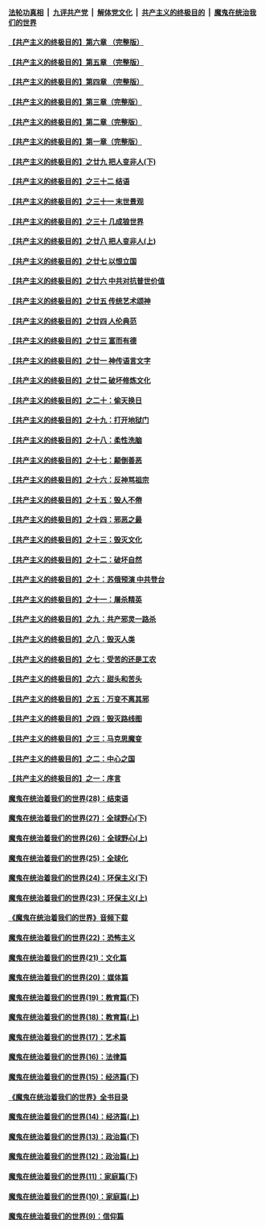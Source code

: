 

####  [法轮功真相](../../../../basic/blob/master/README.md?t=05132202) &nbsp;|&nbsp; [九评共产党](../../../../9ping.md/blob/master/README.md?t=05132202) &nbsp;|&nbsp; [解体党文化](../../../../jtdwh.md/blob/master/README.md?t=05132202)  &nbsp;|&nbsp; [共产主义的终极目的](../../../../gczydzjmd.md/blob/master/README.md?t=05132202) &nbsp;|&nbsp; [魔鬼在统治我们的世界](../../../../mgztzwmdsj.md/blob/master/README.md?t=05132202) 

#### [【共产主义的终极目的】第六章 （完整版）](../pages/nsc422/n11428913.md?t=05132202) 

#### [【共产主义的终极目的】第五章 （完整版）](../pages/nsc422/n11428912.md?t=05132202) 

#### [【共产主义的终极目的】第四章 （完整版）](../pages/nsc422/n11428907.md?t=05132202) 

#### [【共产主义的终极目的】第三章（完整版）](../pages/nsc422/n11428848.md?t=05132202) 

#### [【共产主义的终极目的】第二章（完整版）](../pages/nsc422/n11428831.md?t=05132202) 

#### [【共产主义的终极目的】第一章（完整版）](../pages/nsc422/n11417651.md?t=05132202) 

#### [【共产主义的终极目的】之廿九 把人变非人(下)](../pages/nsc422/n11344140.md?t=05132202) 

#### [【共产主义的终极目的】之三十二 结语](../pages/nsc422/n11360535.md?t=05132202) 

#### [【共产主义的终极目的】之三十一 末世景观](../pages/nsc422/n11351129.md?t=05132202) 

#### [【共产主义的终极目的】之三十 几成狼世界](../pages/nsc422/n11348280.md?t=05132202) 

#### [【共产主义的终极目的】之廿八 把人变非人(上)](../pages/nsc422/n11340492.md?t=05132202) 

#### [【共产主义的终极目的】之廿七 以恨立国](../pages/nsc422/n11336944.md?t=05132202) 

#### [【共产主义的终极目的】之廿六 中共对抗普世价值](../pages/nsc422/n11324785.md?t=05132202) 

#### [【共产主义的终极目的】之廿五 传统艺术颂神](../pages/nsc422/n11296396.md?t=05132202) 

#### [【共产主义的终极目的】之廿四 人伦典范](../pages/nsc422/n11296397.md?t=05132202) 

#### [【共产主义的终极目的】之廿三 富而有德](../pages/nsc422/n11283598.md?t=05132202) 

#### [【共产主义的终极目的】之廿一 神传语言文字](../pages/nsc422/n11263265.md?t=05132202) 

#### [【共产主义的终极目的】之廿二 破坏修炼文化](../pages/nsc422/n11245728.md?t=05132202) 

#### [【共产主义的终极目的】之二十：偷天换日](../pages/nsc422/n11238846.md?t=05132202) 

#### [【共产主义的终极目的】之十九：打开地狱门](../pages/nsc422/n11206376.md?t=05132202) 

#### [【共产主义的终极目的】之十八：柔性洗脑](../pages/nsc422/n11199994.md?t=05132202) 

#### [【共产主义的终极目的】之十七：颠倒善恶](../pages/nsc422/n11179782.md?t=05132202) 

#### [【共产主义的终极目的】之十六：反神骂祖宗](../pages/nsc422/n11166798.md?t=05132202) 

#### [【共产主义的终极目的】之十五：毁人不倦](../pages/nsc422/n11166792.md?t=05132202) 

#### [【共产主义的终极目的】之十四：邪恶之最](../pages/nsc422/n11150249.md?t=05132202) 

#### [【共产主义的终极目的】之十三：毁灭文化](../pages/nsc422/n11135227.md?t=05132202) 

#### [【共产主义的终极目的】之十二：破坏自然](../pages/nsc422/n11135214.md?t=05132202) 

#### [【共产主义的终极目的】之十：苏俄预演 中共登台](../pages/nsc422/n11118424.md?t=05132202) 

#### [【共产主义的终极目的】之十一：屠杀精英](../pages/nsc422/n11118442.md?t=05132202) 

#### [【共产主义的终极目的】之九：共产邪灵一路杀](../pages/nsc422/n11114139.md?t=05132202) 

#### [【共产主义的终极目的】之八：毁灭人类](../pages/nsc422/n11108503.md?t=05132202) 

#### [【共产主义的终极目的】之七：受苦的还是工农](../pages/nsc422/n11101809.md?t=05132202) 

#### [【共产主义的终极目的】之六：甜头和苦头](../pages/nsc422/n11096971.md?t=05132202) 

#### [【共产主义的终极目的】之五：万变不离其邪](../pages/nsc422/n11091285.md?t=05132202) 

#### [【共产主义的终极目的】之四：毁灭路线图](../pages/nsc422/n11086284.md?t=05132202) 

#### [【共产主义的终极目的】之三：马克思魔变](../pages/nsc422/n11061941.md?t=05132202) 

#### [【共产主义的终极目的】之二：中心之国](../pages/nsc422/n11047728.md?t=05132202) 

#### [【共产主义的终极目的】之一：序言](../pages/nsc422/n11086077.md?t=05132202) 

#### [魔鬼在统治着我们的世界(28)：结束语](../pages/nsc422/n10936246.md?t=05132202) 

#### [魔鬼在统治着我们的世界(27)：全球野心(下)](../pages/nsc422/n10928319.md?t=05132202) 

#### [魔鬼在统治着我们的世界(26)：全球野心(上)](../pages/nsc422/n10900318.md?t=05132202) 

#### [魔鬼在统治着我们的世界(25)：全球化](../pages/nsc422/n10788205.md?t=05132202) 

#### [魔鬼在统治着我们的世界(24)：环保主义(下)](../pages/nsc422/n10695307.md?t=05132202) 

#### [魔鬼在统治着我们的世界(23)：环保主义(上)](../pages/nsc422/n10688613.md?t=05132202) 

#### [《魔鬼在统治着我们的世界》音频下载](../pages/nsc422/n10635553.md?t=05132202) 

#### [魔鬼在统治着我们的世界(22)：恐怖主义](../pages/nsc422/n10614727.md?t=05132202) 

#### [魔鬼在统治着我们的世界(21)：文化篇](../pages/nsc422/n10597706.md?t=05132202) 

#### [魔鬼在统治着我们的世界(20)：媒体篇](../pages/nsc422/n10586579.md?t=05132202) 

#### [魔鬼在统治着我们的世界(19)：教育篇(下)](../pages/nsc422/n10564808.md?t=05132202) 

#### [魔鬼在统治着我们的世界(18)：教育篇(上)](../pages/nsc422/n10526970.md?t=05132202) 

#### [魔鬼在统治着我们的世界(17)：艺术篇](../pages/nsc422/n10499093.md?t=05132202) 

#### [魔鬼在统治着我们的世界(16)：法律篇](../pages/nsc422/n10485969.md?t=05132202) 

#### [魔鬼在统治着我们的世界(15)：经济篇(下)](../pages/nsc422/n10469975.md?t=05132202) 

#### [《魔鬼在统治着我们的世界》全书目录](../pages/nsc422/n10464261.md?t=05132202) 

#### [魔鬼在统治着我们的世界(14)：经济篇(上)](../pages/nsc422/n10457370.md?t=05132202) 

#### [魔鬼在统治着我们的世界(13)：政治篇(下)](../pages/nsc422/n10448270.md?t=05132202) 

#### [魔鬼在统治着我们的世界(12)：政治篇(上)](../pages/nsc422/n10444576.md?t=05132202) 

#### [魔鬼在统治着我们的世界(11)：家庭篇(下)](../pages/nsc422/n10440961.md?t=05132202) 

#### [魔鬼在统治着我们的世界(10)：家庭篇(上)](../pages/nsc422/n10435448.md?t=05132202) 

#### [魔鬼在统治着我们的世界(9)：信仰篇](../pages/nsc422/n10432159.md?t=05132202) 

